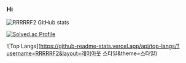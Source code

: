 ### Hi 
![RRRRRF2 GitHub stats](https://github-readme-stats.vercel.app/api?username=K-Junyyy&show_icons=true&theme=synthwave)  

[![Solved.ac Profile](http://mazassumnida.wtf/api/generate_badge?boj=roodbsgh)](https://solved.ac/roodbsgh)

![Top Langs](https://github-readme-stats.vercel.app/api/top-langs/?username=RRRRRF2&layout=레이아웃 스타일&theme=스타일)


<!--
**RRRRRF2/RRRRRF2** is a ✨ _special_ ✨ repository because its `README.md` (this file) appears on your GitHub profile.

Here are some ideas to get you started:

- 🔭 I’m currently working on ...
- 🌱 I’m currently learning ...
- 👯 I’m looking to collaborate on ...
- 🤔 I’m looking for help with ...
- 💬 Ask me about ...
- 📫 How to reach me: ...
- 😄 Pronouns: ...
- ⚡ Fun fact: ...
-->
